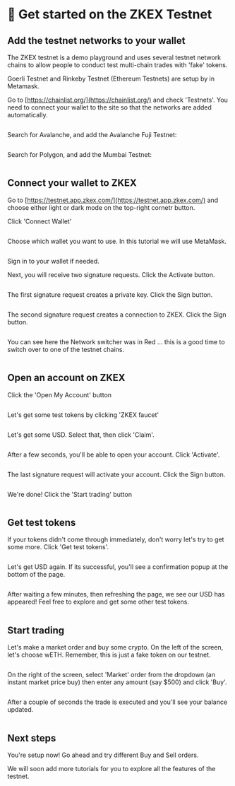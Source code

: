 # 📄 Get started on the ZKEX Testnet

## Add the testnet networks to your wallet

The ZKEX testnet is a demo playground and uses several testnet network chains to allow people to conduct test multi-chain trades with 'fake' tokens.

Goerli Testnet and Rinkeby Testnet (Ethereum Testnets) are setup by in Metamask.

Go to [https://chainlist.org/](https://chainlist.org/) and check 'Testnets'. You need to connect your wallet to the site so that the networks are added automatically.

<figure><img src="https://github.com/ZKEX/docs/raw/master/static/img/get-started/1.png" alt=""><figcaption></figcaption></figure>

Search for Avalanche, and add the Avalanche Fuji Testnet:

<figure><img src="https://github.com/ZKEX/docs/raw/master/static/img/get-started/2.png" alt=""><figcaption></figcaption></figure>

Search for Polygon, and add the Mumbai Testnet:

<figure><img src="https://github.com/ZKEX/docs/raw/master/static/img/get-started/3.png" alt=""><figcaption></figcaption></figure>

## Connect your wallet to ZKEX

Go to [https://testnet.app.zkex.com/](https://testnet.app.zkex.com/) and choose either light or dark mode on the top-right cornetr button.

Click 'Connect Wallet'

<figure><img src="https://github.com/ZKEX/docs/raw/master/static/img/get-started/4.png" alt=""><figcaption></figcaption></figure>

Choose which wallet you want to use. In this tutorial we will use MetaMask.

<figure><img src="https://github.com/ZKEX/docs/raw/master/static/img/get-started/5.png" alt=""><figcaption></figcaption></figure>

Sign in to your wallet if needed.

Next, you will receive two signature requests. Click the Activate button.

<figure><img src="https://github.com/ZKEX/docs/raw/master/static/img/get-started/6.png" alt=""><figcaption></figcaption></figure>

The first signature request creates a private key. Click the Sign button.

<figure><img src="https://github.com/ZKEX/docs/raw/master/static/img/get-started/7.png" alt=""><figcaption></figcaption></figure>

The second signature request creates a connection to ZKEX. Click the Sign button.

<figure><img src="https://github.com/ZKEX/docs/raw/master/static/img/get-started/8.png" alt=""><figcaption></figcaption></figure>

You can see here the Network switcher was in Red ... this is a good time to switch over to one of the testnet chains.

<figure><img src="https://github.com/ZKEX/docs/raw/master/static/img/get-started/9.png" alt=""><figcaption></figcaption></figure>

## Open an account on ZKEX

Click the 'Open My Account' button

<figure><img src="https://github.com/ZKEX/docs/raw/master/static/img/get-started/10.png" alt=""><figcaption></figcaption></figure>

Let's get some test tokens by clicking 'ZKEX faucet'

<figure><img src="https://github.com/ZKEX/docs/raw/master/static/img/get-started/11.png" alt=""><figcaption></figcaption></figure>

Let's get some USD. Select that, then click 'Claim'.

<figure><img src="https://github.com/ZKEX/docs/raw/master/static/img/get-started/12.png" alt=""><figcaption></figcaption></figure>

After a few seconds, you'll be able to open your account. Click 'Activate'.

<figure><img src="https://github.com/ZKEX/docs/raw/master/static/img/get-started/13.png" alt=""><figcaption></figcaption></figure>

The last signature request will activate your account. Click the Sign button.

<figure><img src="https://github.com/ZKEX/docs/raw/master/static/img/get-started/14.png" alt=""><figcaption></figcaption></figure>

We're done! Click the 'Start trading' button

<figure><img src="https://github.com/ZKEX/docs/raw/master/static/img/get-started/15.png" alt=""><figcaption></figcaption></figure>

## Get test tokens

If your tokens didn't come through immediately, don't worry let's try to get some more. Click 'Get test tokens'.

<figure><img src="https://github.com/ZKEX/docs/raw/master/static/img/get-started/16.png" alt=""><figcaption></figcaption></figure>

Let's get USD again. If its successful, you'll see a confirmation popup at the bottom of the page.

<figure><img src="https://github.com/ZKEX/docs/raw/master/static/img/get-started/17.png" alt=""><figcaption></figcaption></figure>

After waiting a few minutes, then refreshing the page, we see our USD has appeared! Feel free to explore and get some other test tokens.

<figure><img src="https://github.com/ZKEX/docs/raw/master/static/img/get-started/18.png" alt=""><figcaption></figcaption></figure>

## Start trading

Let's make a market order and buy some crypto. On the left of the screen, let's choose wETH. Remember, this is just a fake token on our testnet.

<figure><img src="https://github.com/ZKEX/docs/raw/master/static/img/get-started/19.png" alt=""><figcaption></figcaption></figure>

On the right of the screen, select 'Market' order from the dropdown (an instant market price buy) then enter any amount (say $500) and click 'Buy'.

<figure><img src="https://github.com/ZKEX/docs/raw/master/static/img/get-started/20.png" alt=""><figcaption></figcaption></figure>

After a couple of seconds the trade is executed and you'll see your balance updated.

<figure><img src="https://github.com/ZKEX/docs/raw/master/static/img/get-started/21.png" alt=""><figcaption></figcaption></figure>

## Next steps

You're setup now! Go ahead and try different Buy and Sell orders.

We will soon add more tutorials for you to explore all the features of the testnet.

